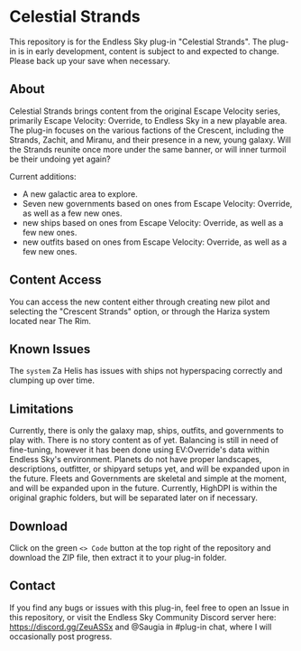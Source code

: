 # Celestial Strands
This repository is for the Endless Sky plug-in "Celestial Strands". The plug-in is in early development, content is subject to and expected to change. Please back up your save when necessary.

## About
Celestial Strands brings content from the original Escape Velocity series, primarily Escape Velocity: Override, to Endless Sky in a new playable area. The plug-in focuses on the various factions of the Crescent, including the Strands, Zachit, and Miranu, and their presence in a new, young galaxy. Will the Strands reunite once more under the same banner, or will inner turmoil be their undoing yet again?

Current additions:
* A new galactic area to explore.
* Seven new governments based on ones from Escape Velocity: Override, as well as a few new ones.
* new ships based on ones from Escape Velocity: Override, as well as a few new ones.
* new outfits based on ones from Escape Velocity: Override, as well as a few new ones.

## Content Access
You can access the new content either through creating new pilot and selecting the "Crescent Strands" option, or through the Hariza system located near The Rim.

## Known Issues
The `system` Za Helis has issues with ships not hyperspacing correctly and clumping up over time.

## Limitations
Currently, there is only the galaxy map, ships, outfits, and governments to play with. There is no story content as of yet.
Balancing is still in need of fine-tuning, however it has been done using EV:Override's data within Endless Sky's environment.
Planets do not have proper landscapes, descriptions, outfitter, or shipyard setups yet, and will be expanded upon in the future.
Fleets and Governments are skeletal and simple at the moment, and will be expanded upon in the future.
Currently, HighDPI is within the original graphic folders, but will be separated later on if necessary.

## Download
Click on the green `<> Code` button at the top right of the repository and download the ZIP file, then extract it to your plug-in folder.

## Contact
If you find any bugs or issues with this plug-in, feel free to open an Issue in this repository, or visit the Endless Sky Community Discord server here: https://discord.gg/ZeuASSx and @Saugia in #plug-in chat, where I will occasionally post progress.
